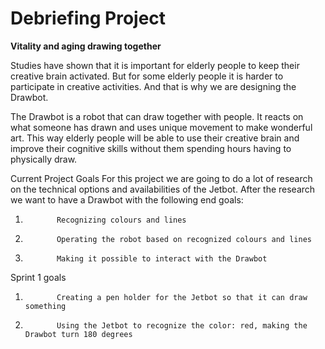 # Debriefing Project

**Vitality and aging drawing together**
 
Studies have shown that it is important for elderly people to keep their creative brain activated. But for some elderly people it is harder to participate in creative activities. And that is why we are designing the Drawbot.
 
The Drawbot is a robot that can draw together with people. It reacts on what someone has drawn and uses unique movement to make wonderful art. This way elderly people will be able to use their creative brain and improve their cognitive skills without them spending hours having to physically draw.
 
Current Project Goals
For this project we are going to do a lot of research on the technical options and availabilities of the Jetbot. After the research we want to have a Drawbot with the following end goals:
 
1.            Recognizing colours and lines
2.            Operating the robot based on recognized colours and lines
3.            Making it possible to interact with the Drawbot
 
Sprint 1 goals
1.            Creating a pen holder for the Jetbot so that it can draw something
2.            Using the Jetbot to recognize the color: red, making the Drawbot turn 180 degrees
